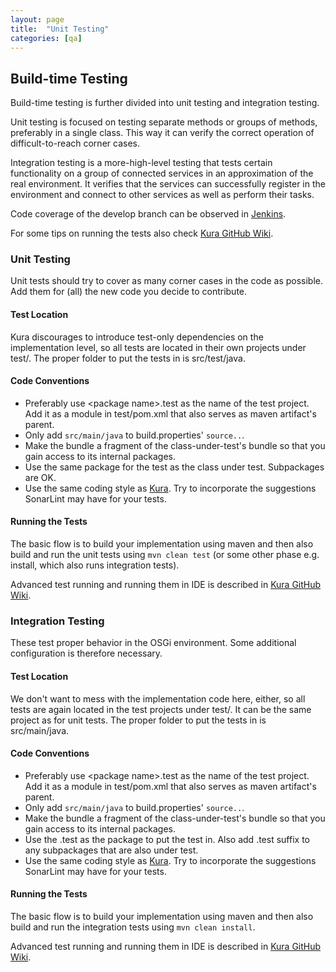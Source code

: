 ```yaml
---
layout: page
title:  "Unit Testing"
categories: [qa]
---
```


Build-time Testing
------------

Build-time testing is further divided into unit testing and integration testing.

Unit testing is focused on testing separate methods or groups of methods, preferably in a single class. This way it can verify the correct operation of difficult-to-reach corner cases.

Integration testing is a more-high-level testing that tests certain functionality on a group of connected services in an approximation of the real environment. It verifies that the services can successfully register in the environment and connect to other services as well as perform their tasks.

Code coverage of the develop branch can be observed in [Jenkins](https://ci.eclipse.org/kura/job/kura-develop/lastBuild/jacoco/).

For some tips on running the tests also check [Kura GitHub Wiki](https://github.com/eclipse/kura/wiki/Development-Environment-Tips-and-Tricks).

### Unit Testing

Unit tests should try to cover as many corner cases in the code as possible. Add them for (all) the new code you decide to contribute.

#### Test Location

Kura discourages to introduce test-only dependencies on the implementation level, so all tests are located in their own projects under test/. The proper folder to put the tests in is src/test/java.

#### Code Conventions

* Preferably use &lt;package name>.test as the name of the test project. Add it as a module in test/pom.xml that also serves as maven artifact's parent.
* Only add `src/main/java` to build.properties' `source..`.
* Make the bundle a fragment of the class-under-test's bundle so that you gain access to its internal packages.
* Use the same package for the test as the class under test. Subpackages are OK.
* Use the same coding style as [Kura](https://github.com/eclipse/kura/blob/develop/CONTRIBUTING.md#making-your-changes). Try to incorporate the suggestions SonarLint may have for your tests.

#### Running the Tests

The basic flow is to build your implementation using maven and then also build and run the unit tests using `mvn clean test` (or some other phase e.g. install, which also runs integration tests).

Advanced test running and running them in IDE is described in [Kura GitHub Wiki](https://github.com/eclipse/kura/wiki/Development-Environment-Tips-and-Tricks).

### Integration Testing

These test proper behavior in the OSGi environment. Some additional configuration is therefore necessary.

#### Test Location

We don't want to mess with the implementation code here, either, so all tests are again located in the test projects under test/. It can be the same project as for unit tests. The proper folder to put the tests in is src/main/java.

#### Code Conventions

* Preferably use &lt;package name>.test as the name of the test project. Add it as a module in test/pom.xml that also serves as maven artifact's parent.
* Only add `src/main/java` to build.properties' `source..`.
* Make the bundle a fragment of the class-under-test's bundle so that you gain access to its internal packages.
* Use the <package name>.test as the package to put the test in. Also add .test suffix to any subpackages that are also under test.
* Use the same coding style as [Kura](https://github.com/eclipse/kura/blob/develop/CONTRIBUTING.md#making-your-changes). Try to incorporate the suggestions SonarLint may have for your tests.

#### Running the Tests

The basic flow is to build your implementation using maven and then also build and run the integration tests using `mvn clean install`.

Advanced test running and running them in IDE is described in [Kura GitHub Wiki](https://github.com/eclipse/kura/wiki/Development-Environment-Tips-and-Tricks).
